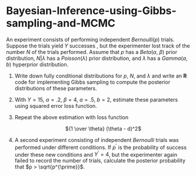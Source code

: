 # Bayesian-Inference-using-Gibbs-sampling-and-MCMC

An experiment consists of performing independent _Bernoulli_($p$) trials. Suppose the trials yield $Y$ successes , but the experimenter lost track of the number $N$ of the trials performed. Assume that $p$ has a _Beta_($\alpha$, $\beta$) prior distribution, $N|\lambda$ has a _Poisson_($\lambda$) prior distribution, and $\lambda$ has a _Gamma_($a$, $b$) hyperprior distribution.
  
1. Write down fully conditional distributions for $p$, $N$, and $\lambda$ and write an **R** code for implementing Gibbs sampling to compute the posterior distributions of these parameters.  
  
2. With $Y = 15$, $\alpha = .2$, $\beta = 4$, $a = .5$, $b = 2$, estimate these parameters using squared error loss function.    
    
3. Repeat the above estimation with loss function  
  
     <center> ${1 \over \theta} (\theta - d)^2$ </center>
  
4. A second experiment consisting of independent _Bernoulli_ trials was performed under different conditions. If $p^{\prime}$ is the probability of success under these new conditions and $Y^{\prime} = 4$, but the experimenter again failed to record the number of trials, calculate the posterior probability that $p > \sqrt{p^{\prime}}$.
